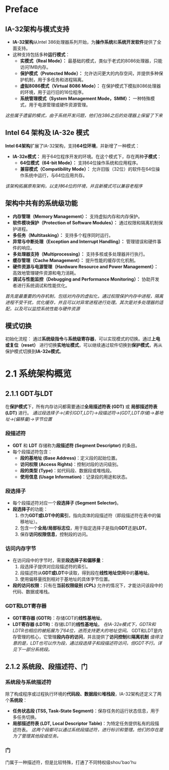 # Preface
## IA-32架构与模式支持

- **IA-32架构**从Intel 386处理器系列开始，为**操作系统**和**系统开发软件**提供了全面支持。
- 这种支持包括多种**运行模式**：
    - **实模式（Real Mode）：** 最基础的模式，类似于老式的8086处理器，只能访问1MB内存。
    - **保护模式（Protected Mode）：** 允许访问更大的内存空间，并提供多种保护机制，用于多任务和进程隔离。
    - **虚拟8086模式（Virtual 8086 Mode）：** 在保护模式下模拟8086处理器的环境，用于运行旧的16位程序。
    - **系统管理模式（System Management Mode，SMM）：** 一种特殊模式，用于电源管理或硬件资源管理。

*这些属于遗留的模式，由于系统开发问题，他们在386之后的处理器上保留了下来*
##  Intel 64 架构及 IA-32e 模式
**Intel 64架构**扩展了IA-32架构，支持**64位环境**，并新增了一种模式：
- **IA-32e模式：** 用于64位程序开发的环境。在这个模式下，存在两种**子模式**：
    - **64位模式（64-bit Mode）：** 支持64位操作系统和应用程序。
    - **兼容模式（Compatibility Mode）：** 允许旧版（32位）的软件在64位操作系统中运行，与64位应用共存。

*该架构拓展原有架构，以支持64位的环境，并且新模式可以兼容老程序*

## 架构中共有的系统级功能
- **内存管理（Memory Management）：** 支持虚拟内存和内存保护。
- **软件模块保护（Protection of Software Modules）：** 通过权限和隔离机制保护进程。
- **多任务（Multitasking）：** 支持多个程序同时运行。
- **异常与中断处理（Exception and Interrupt Handling）：** 管理错误和硬件事件的响应。
- **多处理器支持（Multiprocessing）：** 支持多核或多处理器并行执行。
- **缓存管理（Cache Management）：** 提升性能的缓存优化机制。
- **硬件资源与电源管理（Hardware Resource and Power Management）：** 高效地管理硬件资源和电力消耗。
- **调试与性能监控（Debugging and Performance Monitoring）：** 协助开发者进行系统调试和性能优化。

*首先是最重要的内存机制，包括对内存的虚拟化，通过权限保护内存中进程，隔离进程不受干扰，优化缓存，并且可以对异常进程进行处理。其次是对多处理器的适配，以及可以监控系统性能与硬件资源*
## 模式切换
初始化流程：
通过**系统级指令**与**系统级寄存器**，可以实现模式的切换。通过**上电或复位（reset）** 进行切换**实地址模式**，可以继续通过软件切换到**保护模式**，再从保护模式切换到**IA-32e模式**。

# 2.1 系统架构概览
## 2.1.1 GDT与LDT
 在**保护模式**下，所有内存访问都需要通过**全局描述符表 (GDT)** 或 **局部描述符表 (LDT)** 进行。
 *通过段选择子->(索引GDT,LDT)->段描述符->(GDT,LDT存储)->基地址->(偏移量)->字节位置*
### 段描述符
- **GDT** 和 **LDT** 存储称为**段描述符 (Segment Descriptor)** 的条目。
-  每个段描述符包含：
    - **段的基地址 (Base Address)**：定义段的起始位置。
    - **访问权限 (Access Rights)**：控制对段的访问级别。
    - **段的类型 (Type)**：如代码段、数据段或堆栈段。
    - **使用信息 (Usage Information)**：记录段的用途和状态。
### 段选择子
- 每个段描述符对应一个**段选择子 (Segment Selector)**。
- **段选择子**的功能：
    1. 作为**GDT或LDT中的索引**，指向具体的段描述符（即段描述符在表中的偏移地址）。
    2. 包含一个**全局/局部标志位**，用于指定选择子是指向**GDT**还是**LDT**。
    3. 保存**访问权限信息**，控制段的访问。
### 访问内存字节
- 在访问段中的字节时，需要**段选择子和偏移量**：
    1. 段选择子提供对应段描述符的索引。
    2. 段描述符从**GDT或LDT**中读取，得到段在**线性地址空间**中的**基地址**。
    3. 使用偏移量找到相对于基地址的具体字节位置。
- **段的访问权限**：只有在**当前权限级别 (CPL)** 允许的情况下，才能访问该段中的代码、数据或堆栈。
### GDT和LDT寄存器
- **GDT寄存器 (GDTR)**：存储GDT的**线性基地址**。
- **LDT寄存器 (LDTR)**：存储LDT的**线性基地址**。
*在IA-32e模式下，GDTR和LDTR也相应的被拓展为了64位，进而支持更大的地址空间。*
GDT和LDT是内存管理的核心，它管理**段内存的访问**，并且提供了**访问控制**和**隔离机制**
*值得注意的是，LDT也可以作为段，通过段选择子和段描述符访问，但GDT不行。详见下一部分系统段。*
## 2.1.2 系统段、段描述符、门
### 系统段与系统描述符
除了构成程序或过程执行环境的**代码段、数据段**和**堆栈段**，IA-32架构还定义了两个**系统段**：
- **任务状态段 (TSS, Task-State Segment)**：保存任务的运行状态信息，用于多任务切换。
- **局部描述符表 (LDT, Local Descriptor Table)**：为特定任务提供私有的段描述符表。
*这两个段都可以通过系统段描述符，进行标识和管理。他们的存在是为了管理其他段或任务。*
### 门
门属于一种描述符，但是比较特殊，打通了不同特权级shou'bao'hu
